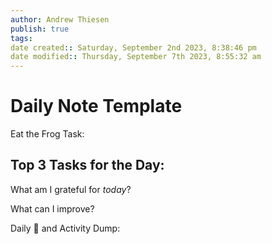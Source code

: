 ```yaml
---
author: Andrew Thiesen
publish: true 
tags:
date created:: Saturday, September 2nd 2023, 8:38:46 pm
date modified:: Thursday, September 7th 2023, 8:55:32 am
---
```

# Daily Note Template

Eat the Frog Task:

Top 3 Tasks for the Day:
- 
  

What am I grateful for *today*?

What can I improve?

Daily 🧠 and Activity Dump:
